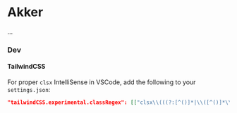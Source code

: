 # Akker

...

### Dev

#### TailwindCSS

For proper `clsx` IntelliSense in VSCode, add the following to your `settings.json`:

```json
"tailwindCSS.experimental.classRegex": [["clsx\\(((?:[^()]*|\\([^()]*\\))*)\\)", "(?:'|\"|`)([^']*)(?:'|\"|`)"]]
```
